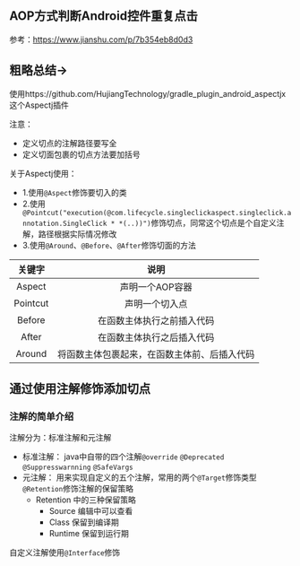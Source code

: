## AOP方式判断Android控件重复点击

参考：https://www.jianshu.com/p/7b354eb8d0d3

## 粗略总结->

使用https://github.com/HujiangTechnology/gradle_plugin_android_aspectjx 这个Aspectj插件

注意：
* 定义切点的注解路径要写全
* 定义切面包裹的切点方法要加括号

关于Aspectj使用：
* 1.使用`@Aspect`修饰要切入的类
* 2.使用` @Pointcut("execution(@com.lifecycle.singleclickaspect.singleclick.annotation.SingleClick * *(..))")`修饰切点，同常这个切点是个自定义注解，路径根据实际情况修改
* 3.使用`@Around`、`@Before`、`@After`修饰切面的方法

关键字 | 说明
:-: | :-:
Aspect | 声明一个AOP容器
Pointcut | 声明一个切入点
Before | 在函数主体执行之前插入代码
After | 在函数主体执行之后插入代码
Around | 将函数主体包裹起来，在函数主体前、后插入代码

## 通过使用注解修饰添加切点

### 注解的简单介绍

注解分为：标准注解和元注解
* 标准注解： java中自带的四个注解`@override` `@Deprecated` `@Suppresswarnning` `@SafeVargs`
* 元注解： 用来实现自定义的五个注解，常用的两个`@Target`修饰类型 `@Retention`修饰注解的保留策略
    * Retention 中的三种保留策略
        * Source 编辑中可以查看
        * Class 保留到编译期
        * Runtime 保留到运行期
        
自定义注解使用`@Interface`修饰
